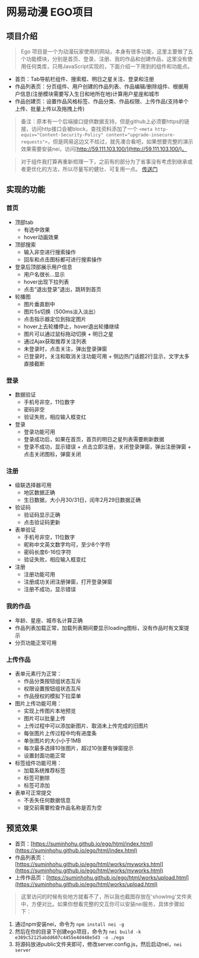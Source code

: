 # 网易动漫 EGO项目

## 项目介绍
> Ego 项目是一个为动漫玩家使用的网站，本身有很多功能，这里主要做了五个功能模块，分别是首页、登录、注册、我的作品和创建作品，这里没有使用任何类库，只用JavaScript实现的，下面介绍一下用到的组件和功能点。

+ 首页：Tab导航栏组件、搜索框、明日之星关注、登录和注册
+ 作品列表页：分页组件、用户创建的作品列表、作品编辑/删除组件、根据用户信息(注册模块需要写入生日和地所在地)计算用户星座和城市 
+ 作品创建页：设置作品风格标签、作品分类、作品权限、上传作品(支持单个上传、批量上传以及拖拽上传)


> 备注：原本有一个后端接口提供数据支持，但是github上必须要https的链接，访问http接口会被block，查找资料添加了一个
`<meta http-equiv="Content-Security-Policy" content="upgrade-insecure-requests">`，但是网易这边又不给过，就先凑合看吧，如果想要完整的演示效果需要安装nei，访问[http://59.111.103.100/](http://59.111.103.100/)。

> 对于组件我打算再重新梳理一下，之前有的部分为了省事没有考虑到继承或者更优化的方法，所以尽量写的健壮、可复用一点。  [传送门](https://github.com/suminhohu/Component/)

## 实现的功能

### 首页 
   + 顶部tab
      + 有选中效果
      + hover动画效果
   + 顶部搜索
      + 输入非空进行搜索操作
      + 回车和点击图标都可进行搜索操作
   +  登录后顶部展示用户信息
      + 用户名很长…显示
      + hover出现下拉列表
      + 点击“退出登录”退出，跳转到首页
   + 轮播图
      + 图片垂直剧中
      + 图片5s切换（500ms淡入淡出）
      + 点击指示器定位到指定图片
      + hover上去轮播停止，hover退出轮播继续
      + 图片可以通过鼠标拖动切换
    + 明日之星
      + 通过Ajax获取推荐关注列表
      + 未登录时，点击关注，弹出登录弹窗
      + 已登录时，关注和取消关注功能可用
    + 侧边热门话题2行显示，文字太多直接截断

### 登录
  + 数据验证
       + 手机号非空，11位数字
       + 密码非空
       +  验证失败，相应输入框变红
   +  登录
       +  登录功能可用
       +  登录成功后，如果在首页，首页的明日之星列表需要刷新数据
       +  登录不成功，显示错误
    +  点击立即注册，关闭登录弹窗，弹出注册弹窗
    +  点击关闭图标，弹窗关闭
###  注册
   +  级联选择器可用
       +  地区数据正确
       +  生日数据，大小月30/31日，闰年2月29日数据正确
  +   验证码
      +  验证码显示正确
      +  点击验证码更新
  +   表单验证
      +  手机号非空，11位数字
      +  昵称中文英文数字均可，至少8个字符
      +  密码长度6-16位字符
      +  验证失败，相应输入框变红
   +  注册
      +  注册功能可用
      +  注册成功关闭注册弹窗，打开登录弹窗
      +  注册不成功，显示错误

### 我的作品
   +   年龄、星座、城市名计算正确
   +  作品列表加载正常，加载列表期间要显示loading图标，没有作品时有文案提示
   +  分页功能正常可用

### 上传作品
   +  表单元素行为正常：
       +  作品分类按钮组状态互斥
       +  权限设置按钮组状态互斥
       +  作品授权的模拟下拉菜单
   +  图片上传功能可用：
       +  实现上传图片本地预览
       +  图片可以批量上传
       +  上传过程中可以添加新图片、取消未上传完成的旧图片
       +  每张图片上传过程中均有进度条
       +  单张图片的大小小于1MB
       +  每次最多选择10张图片，超过10张要有弹窗提示
       +  设置封面功能正常
   +  标签组件功能可用：
       +  加载系统推荐标签
       +  标签可删除
       +  标签可添加
   +  表单可正常提交
       +  不丢失任何数据信息
       +  提交前需要检查作品名称是否为空


## 预览效果

+ 首页：[https://suminhohu.github.io/ego/html/index.html](https://suminhohu.github.io/ego/html/index.html)
+ 作品列表页：[https://suminhohu.github.io/ego/html/works/myworks.html](https://suminhohu.github.io/ego/html/works/myworks.html)
+ 上传作品页：[https://suminhohu.github.io/ego/html/works/upload.html](https://suminhohu.github.io/ego/html/works/upload.html)


> 这里访问的时候有些地方就看不了，所以我也截图存放在'showImg'文件夹中，方便对比。如果你想看完整的交互你可以安装nei服务，具体步骤如下：

1. 通过npm安装nei，命令为 `npm install nei -g`
2. 然后在你的目录下创建ego项目，命令为 `nei build -k e389c52125abdd607c4455e4d448e5d3 -o ./ego`
3. 将源码放进public文件夹即可，修改server.config.js，然后启动nei，`nei server`



